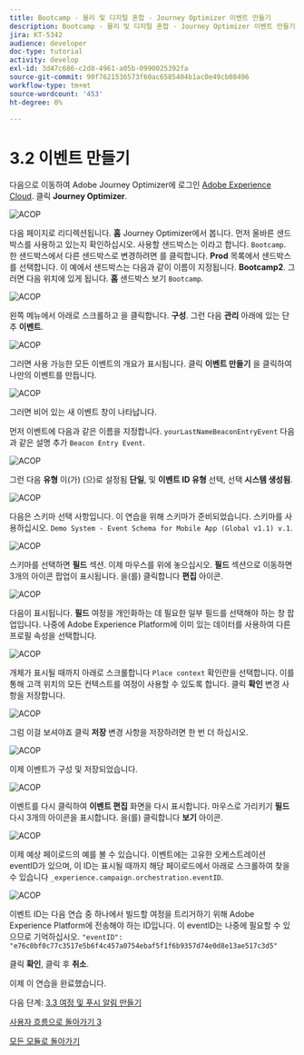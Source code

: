 ```yaml
---
title: Bootcamp - 물리 및 디지털 혼합 - Journey Optimizer 이벤트 만들기
description: Bootcamp - 물리 및 디지털 혼합 - Journey Optimizer 이벤트 만들기
jira: KT-5342
audience: developer
doc-type: tutorial
activity: develop
exl-id: 3d47c686-c2d8-4961-a05b-0990025392fa
source-git-commit: 90f7621536573f60ac6585404b1ac0e49cb08496
workflow-type: tm+mt
source-wordcount: '453'
ht-degree: 0%

---
```


# 3.2 이벤트 만들기

다음으로 이동하여 Adobe Journey Optimizer에 로그인 [Adobe Experience Cloud](https://experience.adobe.com). 클릭 **Journey Optimizer**.

![ACOP](./images/acophome.png)

다음 페이지로 리디렉션됩니다. **홈**  Journey Optimizer에서 봅니다. 먼저 올바른 샌드박스를 사용하고 있는지 확인하십시오. 사용할 샌드박스는 이라고 합니다. `Bootcamp`. 한 샌드박스에서 다른 샌드박스로 변경하려면 를 클릭합니다. **Prod** 목록에서 샌드박스를 선택합니다. 이 예에서 샌드박스는 다음과 같이 이름이 지정됩니다. **Bootcamp2**. 그러면 다음 위치에 있게 됩니다. **홈** 샌드박스 보기 `Bootcamp`.

![ACOP](./images/acoptriglp.png)

왼쪽 메뉴에서 아래로 스크롤하고 을 클릭합니다. **구성**. 그런 다음 **관리** 아래에 있는 단추 **이벤트**.

![ACOP](./images/acopmenu.png)

그러면 사용 가능한 모든 이벤트의 개요가 표시됩니다. 클릭 **이벤트 만들기** 을 클릭하여 나만의 이벤트를 만듭니다.

![ACOP](./images/emptyevent.png)

그러면 비어 있는 새 이벤트 창이 나타납니다.

먼저 이벤트에 다음과 같은 이름을 지정합니다. `yourLastNameBeaconEntryEvent` 다음과 같은 설명 추가 `Beacon Entry Event`.

![ACOP](./images/eventdescription.png)

그런 다음 **유형** 이(가) (으)로 설정됨 **단일**, 및 **이벤트 ID 유형** 선택, 선택 **시스템 생성됨**.

![ACOP](./images/eventidtype.png)

다음은 스키마 선택 사항입니다. 이 연습을 위해 스키마가 준비되었습니다. 스키마를 사용하십시오. `Demo System - Event Schema for Mobile App (Global v1.1) v.1`.

![ACOP](./images/eventschema.png)

스키마를 선택하면 **필드** 섹션. 이제 마우스를 위에 놓으십시오. **필드** 섹션으로 이동하면 3개의 아이콘 팝업이 표시됩니다. 을(를) 클릭합니다 **편집** 아이콘.

![ACOP](./images/eventpayload.png)

다음이 표시됩니다. **필드** 여정을 개인화하는 데 필요한 일부 필드를 선택해야 하는 창 팝업입니다.  나중에 Adobe Experience Platform에 이미 있는 데이터를 사용하여 다른 프로필 속성을 선택합니다.

![ACOP](./images/eventfields.png)

개체가 표시될 때까지 아래로 스크롤합니다 `Place context` 확인란을 선택합니다. 이를 통해 고객 위치의 모든 컨텍스트를 여정이 사용할 수 있도록 합니다. 클릭 **확인** 변경 사항을 저장합니다.

![ACOP](./images/eventpayloadbr.png)

그럼 이걸 보셔야죠 클릭 **저장** 변경 사항을 저장하려면 한 번 더 하십시오.

![ACOP](./images/eventsave.png)

이제 이벤트가 구성 및 저장되었습니다.

![ACOP](./images/eventdone.png)

이벤트를 다시 클릭하여 **이벤트 편집** 화면을 다시 표시합니다. 마우스로 가리키기 **필드** 다시 3개의 아이콘을 표시합니다. 을(를) 클릭합니다 **보기** 아이콘.

![ACOP](./images/viewevent.png)

이제 예상 페이로드의 예를 볼 수 있습니다.
이벤트에는 고유한 오케스트레이션 eventID가 있으며, 이 ID는 표시될 때까지 해당 페이로드에서 아래로 스크롤하여 찾을 수 있습니다 `_experience.campaign.orchestration.eventID`.

![ACOP](./images/payloadeventID.png)

이벤트 ID는 다음 연습 중 하나에서 빌드할 여정을 트리거하기 위해 Adobe Experience Platform에 전송해야 하는 ID입니다. 이 eventID는 나중에 필요할 수 있으므로 기억하십시오.
`"eventID": "e76c0bf0c77c3517e5b6f4c457a0754ebaf5f1f6b9357d74e0d8e13ae517c3d5"`

클릭 **확인**, 클릭 후 **취소**.

이제 이 연습을 완료했습니다.

다음 단계: [3.3 여정 및 푸시 알림 만들기](./ex3.md)

[사용자 흐름으로 돌아가기 3](./uc3.md)

[모든 모듈로 돌아가기](../../overview.md)
